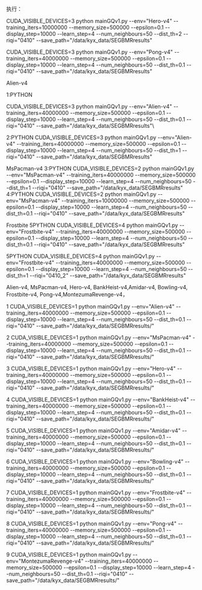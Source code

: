 执行：

CUDA_VISIBLE_DEVICES=3 python mainGQv1.py --env="Hero-v4" --training_iters=10000000 --memory_size=500000  --epsilon=0.1  --display_step=10000 --learn_step=4 --num_neighbours=50 --dist_th=2 --riqi="0410" --save_path="/data/kyx_data/SEGBMRresults"

CUDA_VISIBLE_DEVICES=3 python mainGQv1.py --env="Pong-v4" --training_iters=40000000 --memory_size=500000  --epsilon=0.1  --display_step=10000 --learn_step=4 --num_neighbours=50 --dist_th=0.1 --riqi="0410" --save_path="/data/kyx_data/SEGBMRresults"

Alien-v4 

1:PYTHON

CUDA_VISIBLE_DEVICES=3 python mainGQv1.py --env="Alien-v4" --training_iters=40000000 --memory_size=500000  --epsilon=0.1  --display_step=10000 --learn_step=4 --num_neighbours=50 --dist_th=0.1 --riqi="0410" --save_path="/data/kyx_data/SEGBMRresults"\

2:PYTHON
CUDA_VISIBLE_DEVICES=3 python mainGQv1.py --env="Alien-v4" --training_iters=40000000 --memory_size=500000  --epsilon=0.1  --display_step=10000 --learn_step=4 --num_neighbours=50 --dist_th=1 --riqi="0410" --save_path="/data/kyx_data/SEGBMRresults"

MsPacman-v4
3:PYTHON
CUDA_VISIBLE_DEVICES=2 python mainGQv1.py --env="MsPacman-v4" --training_iters=40000000 --memory_size=500000  --epsilon=0.1  --display_step=10000 --learn_step=4 --num_neighbours=50 --dist_th=1 --riqi="0410" --save_path="/data/kyx_data/SEGBMRresults"
4:PYTHON
CUDA_VISIBLE_DEVICES=2 python mainGQv1.py --env="MsPacman-v4" --training_iters=10000000 --memory_size=500000  --epsilon=0.1  --display_step=10000 --learn_step=4 --num_neighbours=50 --dist_th=0.1 --riqi="0410" --save_path="/data/kyx_data/SEGBMRresults"


Frostbite
5PYTHON
CUDA_VISIBLE_DEVICES=4 python mainGQv1.py --env="Frostbite-v4" --training_iters=40000000 --memory_size=500000  --epsilon=0.1  --display_step=10000 --learn_step=4 --num_neighbours=50 --dist_th=0.1 --riqi="0410" --save_path="/data/kyx_data/SEGBMRresults"

5PYTHON
CUDA_VISIBLE_DEVICES=4 python mainGQv1.py --env="Frostbite-v4" --training_iters=40000000 --memory_size=500000  --epsilon=0.1  --display_step=10000 --learn_step=4 --num_neighbours=50 --dist_th=1 --riqi="0410_2" --save_path="/data/kyx_data/SEGBMRresults"

Alien-v4, MsPacman-v4, Hero-v4, BankHeist-v4,Amidar-v4, Bowling-v4, Frostbite-v4, Pong-v4,MontezumaRevenge-v4，

1
CUDA_VISIBLE_DEVICES=1 python mainGQv1.py --env="Alien-v4" --training_iters=40000000 --memory_size=500000  --epsilon=0.1  --display_step=10000 --learn_step=4 --num_neighbours=50 --dist_th=0.1 --riqi="0410" --save_path="/data/kyx_data/SEGBMRresults/"

2
CUDA_VISIBLE_DEVICES=1 python mainGQv1.py --env="MsPacman-v4" --training_iters=40000000 --memory_size=500000  --epsilon=0.1  --display_step=10000 --learn_step=4 --num_neighbours=50 --dist_th=0.1 --riqi="0410" --save_path="/data/kyx_data/SEGBMRresults/"

3
CUDA_VISIBLE_DEVICES=1 python mainGQv1.py --env="Hero-v4" --training_iters=40000000 --memory_size=500000  --epsilon=0.1  --display_step=10000 --learn_step=4 --num_neighbours=50 --dist_th=0.1 --riqi="0410" --save_path="/data/kyx_data/SEGBMRresults/"

4
CUDA_VISIBLE_DEVICES=1 python mainGQv1.py --env="BankHeist-v4" --training_iters=40000000 --memory_size=500000  --epsilon=0.1  --display_step=10000 --learn_step=4 --num_neighbours=50 --dist_th=0.1 --riqi="0410" --save_path="/data/kyx_data/SEGBMRresults/"

5
CUDA_VISIBLE_DEVICES=1 python mainGQv1.py --env="Amidar-v4" --training_iters=40000000 --memory_size=500000  --epsilon=0.1  --display_step=10000 --learn_step=4 --num_neighbours=50 --dist_th=0.1 --riqi="0410" --save_path="/data/kyx_data/SEGBMRresults/"

6
CUDA_VISIBLE_DEVICES=1 python mainGQv1.py --env="Bowling-v4" --training_iters=40000000 --memory_size=500000  --epsilon=0.1  --display_step=10000 --learn_step=4 --num_neighbours=50 --dist_th=0.1 --riqi="0410" --save_path="/data/kyx_data/SEGBMRresults/"

7
CUDA_VISIBLE_DEVICES=1 python mainGQv1.py --env="Frostbite-v4" --training_iters=40000000 --memory_size=500000  --epsilon=0.1  --display_step=10000 --learn_step=4 --num_neighbours=50 --dist_th=0.1 --riqi="0410" --save_path="/data/kyx_data/SEGBMRresults/"

8
CUDA_VISIBLE_DEVICES=1 python mainGQv1.py --env="Pong-v4" --training_iters=40000000 --memory_size=500000  --epsilon=0.1  --display_step=10000 --learn_step=4 --num_neighbours=50 --dist_th=0.1 --riqi="0410" --save_path="/data/kyx_data/SEGBMRresults/"

9
CUDA_VISIBLE_DEVICES=1 python mainGQv1.py --env="MontezumaRevenge-v4" --training_iters=40000000 --memory_size=500000  --epsilon=0.1  --display_step=10000 --learn_step=4 --num_neighbours=50 --dist_th=0.1 --riqi="0410" --save_path="/data/kyx_data/SEGBMRresults/"